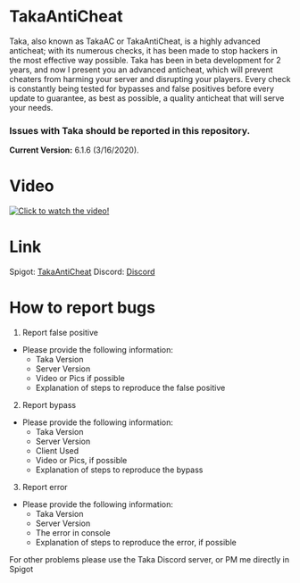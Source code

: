 # TakaAntiCheat

Taka, also known as TakaAC or TakaAntiCheat, is a highly advanced anticheat; with its numerous checks, it has been made to stop hackers in the most effective way possible.
Taka has been in beta development for 2 years, and now I present you an advanced anticheat, which will prevent cheaters from harming your server and disrupting your players.
Every check is constantly being tested for bypasses and false positives before every update to guarantee, as best as possible, a quality anticheat that will serve your needs.
### **Issues with Taka should be reported in this repository.**

**Current Version:** 6.1.6 (3/16/2020).

# Video

[![Click to watch the video!](https://img.youtube.com/vi/gmCgLnn07u0/0.jpg)](https://www.youtube.com/watch?v=gmCgLnn07u0)

# Link

Spigot: [TakaAntiCheat](https://www.spigotmc.org/resources/takaanticheat-takaac.45167/)
Discord: [Discord](https://discord.me/takadakata)

# How to report bugs

1. Report false positive
  - Please provide the following information:
    - Taka Version
    - Server Version
    - Video or Pics if possible
    - Explanation of steps to reproduce the false positive
2. Report bypass
  - Please provide the following information:
    - Taka Version
    - Server Version
    - Client Used
    - Video or Pics, if possible
    - Explanation of steps to reproduce the bypass
3. Report error
  - Please provide the following information:
    - Taka Version
    - Server Version
    - The error in console
    - Explanation of steps to reproduce the error, if possible

For other problems please use the Taka Discord server, or PM me directly in Spigot
